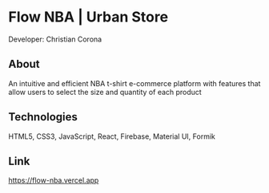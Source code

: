 # Flow NBA | Urban Store

Developer: Christian Corona

## About

An intuitive and efficient NBA t-shirt e-commerce platform with features that allow users to select the size and quantity of each product

## Technologies

HTML5, CSS3, JavaScript, React, Firebase, Material UI, Formik

## Link

https://flow-nba.vercel.app